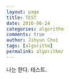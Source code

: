 ```yaml
---
layout: page
title: TEST
date: 2016-06-24
categories: algorithm
comments: true
author: Jihyun Choi
tags: [algorithm]
permalink: algorithm/
---
```


나는 한다. 테스트.
